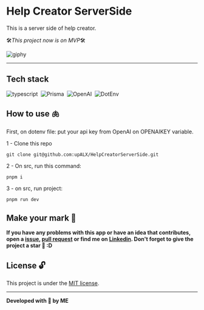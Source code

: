 # Help Creator ServerSide
This is a server side of help creator. 

🛠️*This project now is on MVP*🛠️

![giphy](https://github.com/upALX/All-Assets/blob/main/construction-little-girl.webp)

---

## Tech stack
![typescript](https://img.shields.io/badge/-Typescript-05122A?style=flat&logo=typescript)&nbsp;
![Prisma](https://img.shields.io/badge/-Prisma-05122A?style=flat&logo=Prisma)&nbsp;
![OpenAI](https://img.shields.io/badge/-OpenAI-05122A?style=flat&logo=OpenAI)&nbsp;
![DotEnv](https://img.shields.io/badge/-DotEnv-05122A?style=flat&logo=.env)&nbsp;

## How to use 🫁

First, on dotenv file: put your api key from OpenAI on OPENAIKEY variable.

1 - Clone this repo
```
git clone git@github.com:upALX/HelpCreatorServerSide.git
```

2 - On src, run this command:
```
pnpm i
```
3 - on src, run project:
```
pnpm run dev
```

## Make your mark :triangular_flag_on_post:      

**If you have any problems with this app or have an idea that contributes, open a [issue](https://github.com/upALX/HelpCreatorBackSide/issues), [pull request](https://github.com/upALX/HelpCreatorBackSide/pulls) or find me on [Linkedin](https://www.linkedin.com/in/alxinc/). Don't forget to give the project a star 🌟 :D**

## License :unlock:

This project is under the [MIT license](https://github.com/upALX/HelpCreatorBackSide/blob/main/LICENSE).

---

**Developed with 💜 by ME**
